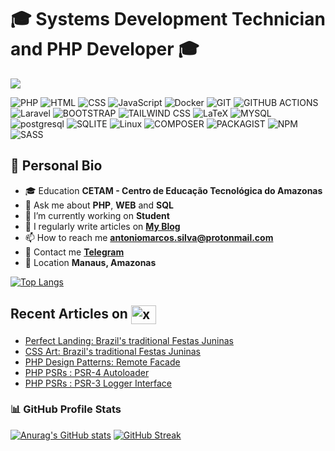 # 🎓 Systems Development Technician and PHP Developer 🎓

![](https://github-profile-trophy.vercel.app/?username=AntonioCarioca&margin-w=5&theme=darkhub)

![PHP](https://img.shields.io/badge/PHP-777BB4?style=for-the-badge&logo=php&logoColor=white&logoSize=auto)
![HTML](https://img.shields.io/badge/HTML-777BB4?style=for-the-badge&logo=html5&logoColor=FFFFFF&color=E34F26&logoSize=auto)
![CSS](https://img.shields.io/badge/CSS-264DE4?style=for-the-badge&logo=css3&logoColor=FFFFFF&color=264DE4&logoSize=auto)
![JavaScript](https://img.shields.io/badge/JavaScript-F7DF1E?style=for-the-badge&logo=javascript&logoColor=black&logoSize=auto)
![Docker](https://img.shields.io/badge/Docker-2496ED?style=for-the-badge&logo=docker&logoColor=white&logoSize=auto)
![GIT](https://img.shields.io/badge/GIT-F05033?style=for-the-badge&logo=git&logoColor=FFFFFF&color=F05033&logoSize=auto)
![GITHUB ACTIONS](https://img.shields.io/badge/GITHUB_ACTIONS-2088FF?style=for-the-badge&logo=githubactions&logoColor=FFFFFF&color=2088FF&logoSize=auto)
![Laravel](https://img.shields.io/badge/Laravel-F55247?style=for-the-badge&logo=laravel&logoColor=white&logoSize=auto)
![BOOTSTRAP](https://img.shields.io/badge/BOOTSTRAP-7952B3?style=for-the-badge&logo=bootstrap&logoColor=FFFFFF&logoSize=auto)
![TAILWIND CSS](https://img.shields.io/badge/TAILWIND_CSS-06B6D4?style=for-the-badge&logo=tailwindcss&logoColor=FFFFFF&logoSize=auto)
![LaTeX](https://img.shields.io/badge/LaTeX-008080?style=for-the-badge&logo=LaTeX&logoColor=FFFFFF&logoSize=auto)
![MYSQL](https://img.shields.io/badge/MySQL-00758F?style=for-the-badge&logo=mysql&logoColor=FFFFFF&logoSize=auto)
![postgresql](https://img.shields.io/badge/postgresql-336791?style=for-the-badge&logo=postgresql&logoColor=FFFFFF&logoSize=auto)
![SQLITE](https://img.shields.io/badge/SQLITE-003B57?style=for-the-badge&logo=sqlite&logoColor=FFFFFF&logoSize=auto)
![Linux](https://img.shields.io/badge/linux-FFCC00?style=for-the-badge&logo=linux&logoColor=000000&logoSize=auto)
![COMPOSER](https://img.shields.io/badge/composer-885630?style=for-the-badge&logo=composer&logoColor=FFFFFF&logoSize=auto)
![PACKAGIST](https://img.shields.io/badge/packagist-F28D1A?style=for-the-badge&logo=packagist&logoColor=FFFFFF&logoSize=auto)
![NPM](https://img.shields.io/badge/npm-CB3837?style=for-the-badge&logo=NPM&logoSize=auto)
![SASS](https://img.shields.io/badge/sass-CC6699?style=for-the-badge&logo=sass&logoColor=FFFFFF&logoSize=auto)

## 🪪 Personal Bio

- 🎓 Education **CETAM - Centro de Educação Tecnológica do Amazonas**
- 💬 Ask me about **PHP**, **WEB** and **SQL**
- 🔭 I’m currently working on **Student**
- 📝 I regularly write articles on **[My Blog](https://antoniosilva.hashnode.dev/)**
- 📫 How to reach me **antoniomarcos.silva@protonmail.com**
- 📱 Contact me **[Telegram](https://t.me/XxZerooxX)**
- 📌 Location **Manaus, Amazonas**
	
[![Top Langs](https://github-readme-stats.vercel.app/api/top-langs/?username=AntonioCarioca&layout=compact&theme=aura_dark&hide_border=true)](https://github.com/AntonioCarioca/github-readme-stats)

## Recent Articles on <img align="center" src="https://skillicons.dev/icons?i=devto" alt="xxzeroxx" height="30" width="40" />

<!-- BLOG-POST-LIST:START -->
- [Perfect Landing: Brazil&#39;s traditional Festas Juninas](https://dev.to/xxzeroxx/perfect-landing-brazils-traditional-festas-juninas-2376)
- [CSS Art: Brazil&#39;s traditional Festas Juninas](https://dev.to/xxzeroxx/css-art-june-celebrations-31bg)
- [PHP Design Patterns: Remote Facade](https://dev.to/xxzeroxx/php-design-patterns-remote-facade-4gk9)
- [PHP PSRs : PSR-4 Autoloader](https://dev.to/xxzeroxx/php-psrs-psr-4-autoloader-58ko)
- [PHP PSRs : PSR-3 Logger Interface](https://dev.to/xxzeroxx/php-psrs-psr-3-logger-interface-44mo)
<!-- BLOG-POST-LIST:END -->

### 📊 GitHub Profile Stats

[![Anurag's GitHub stats](https://github-readme-stats.vercel.app/api?username=AntonioCarioca&show_icons=true&theme=aura_dark&hide_border=true)](https://github.com/AntonioCarioca/github-readme-stats)
[![GitHub Streak](https://streak-stats.demolab.com?user=AntonioCarioca&theme=dracula&hide_border=true&border_radius=4&locale=pt_BR&mode=weekly)](https://git.io/streak-stats)
